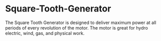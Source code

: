 # Square-Tooth-Generator
The Square Tooth Generator is designed to deliver maximum power at all periods of every revolution of the motor. The motor is great for hydro electric, wind, gas, and physical work.
